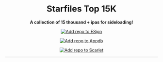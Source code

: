 <h1 align="center">Starfiles Top 15K</h1>

<p align="center"><strong>A collection of 15 thousand + ipas for sideloading!</strong></p>

<p align="center">
  <a href="https://fwuf.in/#/esign://addsource?url=https://raw.githubusercontent.com/ItsB0MBIES/starfiles-10k/main/starfilesrepo.json" style="width: 250px; display: inline-block;">
    <img src="https://img.shields.io/badge/Add%20repo%20to%20ESign-%20blue?style=for-the-badge&color=1e90ff" alt="Add repo to ESign">
  </a>
</p>

<p align="center">
  <a href="https://appdb.to/repos/import?url=https://raw.githubusercontent.com/ItsB0MBIES/starfiles-10k/main/starfilesrepo.json" style="width: 250px; display: inline-block;">
    <img src="https://img.shields.io/badge/Add%20repo%20to%20Appdb-%20blue?style=for-the-badge&color=0048ba" alt="Add repo to Appdb">
  </a>
</p>

<p align="center">
  <a href="https://fwuf.in/#/scarlet://repo=https://raw.githubusercontent.com/ItsB0MBIES/starfiles-10k/main/starfilesrepo.json" style="width: 250px; display: inline-block;">
    <img src="https://img.shields.io/badge/Add%20repo%20to%20Scarlet-red?style=for-the-badge" alt="Add repo to Scarlet">
  </a>
</p>

---
